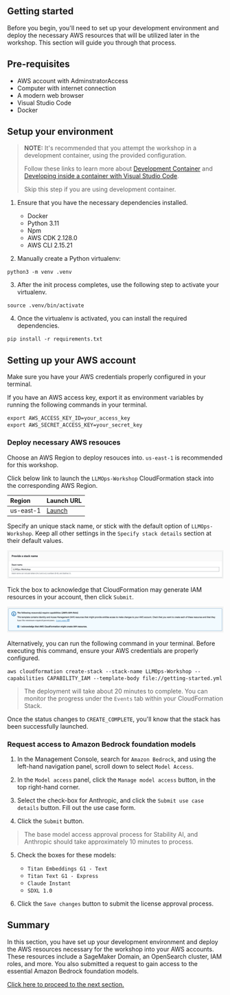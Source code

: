 ## Getting started

Before you begin, you'll need to set up your development environment and deploy the necessary AWS resources that will be utilized later in the workshop. This section will guide you through that process.

## Pre-requisites

- AWS account with AdminstratorAccess
- Computer with internet connection
- A modern web browser
- Visual Studio Code
- Docker


## Setup your environment


> __NOTE:__ It's recommended that you attempt the workshop in a development container, using the provided configuration. 
> 
> Follow these links to learn more about [Development Container](https://containers.dev/) and [Developing inside a container with Visual Studio Code](https://code.visualstudio.com/docs/devcontainers/containers).
>
> Skip this step if you are using development container.

1. Ensure that you have the necessary dependencies installed.
    - Docker
    - Python 3.11
    - Npm
    - AWS CDK 2.128.0
    - AWS CLI 2.15.21

2. Manually create a Python virtualenv:

```shell
python3 -m venv .venv
```

3. After the init process completes, use the following step to activate your virtualenv.

```shell
source .venv/bin/activate
```

4. Once the virtualenv is activated, you can install the required dependencies.

```shell
pip install -r requirements.txt
```


## Setting up your AWS account

Make sure you have your AWS credentials properly configured in your terminal.

If you have an  AWS access key, export it as environment variables by running the following commands in your terminal.

```shell
export AWS_ACCESS_KEY_ID=your_access_key
export AWS_SECRET_ACCESS_KEY=your_secret_key
```

### Deploy necessary AWS resouces

Choose an AWS Region to deploy resouces into. `us-east-1` is recommended for this workshop.

Click below link to launch the `LLMOps-Workshop` CloudFormation stack into the corresponding AWS Region.

Region|Launch URL
:--|:--
us-east-1|[Launch](https://console.aws.amazon.com/cloudformation/home?region=us-east-1#/stacks/new?stackName=LLMOps-Workshop&templateURL=https://raw.githubusercontent.com/trankimtung/aws-llmops-workshop/main/getting-started.yml)

Specify an unique stack name, or stick with the default option of `LLMOps-Workshop`. Keep all other settings in the `Specify stack details` section at their default values.

![](img/cf-provide-stack-name.png)

Tick the box to acknowledge that CloudFormation may generate IAM resources in your account, then click `Submit`.

![](img/cf-iam-capability.png)

Alternatively, you can run the following command in your terminal. Before executing this command, ensure your AWS credentials are properly configured.

```shell
aws cloudformation create-stack --stack-name LLMOps-Workshop --capabilities CAPABILITY_IAM --template-body file://getting-started.yml
```

> The deployment will take about 20 minutes to complete. You can monitor the progress under the `Events` tab within your CloudFormation Stack.

Once the status changes to `CREATE_COMPLETE`, you'll know that the stack has been successfully launched.


### Request access to Amazon Bedrock foundation models

1. In the Management Console, search for `Amazon Bedrock`, and using the left-hand navigation panel, scroll down to select `Model Access`.

2. In the `Model access` panel, click the `Manage model access` button, in the top right-hand corner.

3. Select the check-box for Anthropic, and click the `Submit use case details` button. Fill out the use case form.

4. Click the `Submit` button.

> The base model access approval process for Stability AI, and Anthropic should take approximately 10 minutes to process.

5. Check the boxes for these models:
   -  `Titan Embeddings G1 - Text`
   -  `Titan Text G1 - Express`
   -  `Claude Instant`
   -  `SDXL 1.0`

6. Click the `Save changes` button to submit the license approval process.



## Summary

In this section, you have set up your development environment and deploy the AWS resources necessary for the workshop into your AWS accounts. These resources include a SageMaker Domain, an OpenSearch cluster, IAM roles, and more. You also submitted a request to gain access to the essential Amazon Bedrock foundation models.

[Click here to proceed to the next section.](/.docs/part-1/10-writing-application-and-infrastructure.md)
